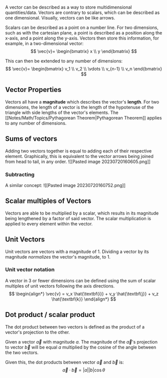 A vector can be described as a way to store multidimensional quantities/data. Vectors are contrary to scalars, which can be described as one dimensional. Visually, vectors can be like arrows.

Scalars can be described as a point on a number line. For two dimensions, such as with the cartesian plane, a point is described as a position along the x-axis, and a point along the y-axis. Vectors then store this information, for example, in a two-dimensional vector:
$$
\vec{v}=
\begin{bmatrix}
x \\ y
\end{bmatrix}
$$

This can then be extended to any number of dimensions:
$$
\vec{v}=
\begin{bmatrix}
v_1 \\ v_2 \\ \vdots \\ v_{n-1} \\ v_n
\end{bmatrix}
$$
## Vector Properties
Vectors all have a **magnitude** which describes the vector's **length**. For two dimensions, the length of a vector is the length of the hypotenuse of the triangle with side lengths of the vector's elements. The [[Notes/Math/Topics/Pythagorean Theorem|Pythagorean Theorem]] applies to any number of dimensions.
## Sums of vectors
Adding two vectors together is equal to adding each of their respective element. Graphically, this is equivalent to the vector arrows being joined from head to tail, in any order.
![[Pasted image 20230720160605.png]]
### Subtracting
A similar concept:
![[Pasted image 20230720160752.png]]
## Scalar multiples of Vectors
Vectors are able to be multiplied by a scalar, which results in its magnitude being lengthened by a factor of said vector. The scalar multiplication is applied to every element within the vector.
## Unit Vectors
Unit vectors are vectors with a magnitude of $1$. Dividing a vector by its magnitude *normalizes* the vector's magnitude, to $1$. 
### Unit vector notation
A vector in 3 or fewer dimensions can be defined using the sum of scalar multiples of unit vectors following the axis directions.
$$
\begin{align*}
\vec{v} = 
v_x \hat{\textbf{i}} +
v_y \hat{\textbf{j}} +
v_z \hat{\textbf{k}}
\end{align*}
$$
## Dot product / scalar product
The dot product between two vectors is defined as the product of a vector's projection to the other.

Given a vector $\vec{a}$ with magnitude $a$. The magnitude of the $\vec{a}$'s projection to vector $\vec{b}$ will be equal $a$ multiplied by the cosine of the angle between the two vectors. 

Given this, the dot products between vector $\vec{a}$ and $\vec{b}$ is:
$$
\vec{a} \cdot \vec{b} = |a||b|\cos\theta
$$
